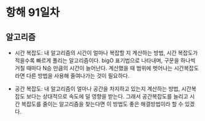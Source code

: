 # 항해 91일차

## 알고리즘

- 시간 복잡도: 내 알고리즘의 시간이 얼마나 복잡할 지 계산하는 방법, 시간 복잡도가 적을수록 빠르게 풀리는 알고리즘이다. bigO 표기법으로 나타내며, 구문을 하나씩 거칠 때마다 N승 만큼의 시간이 늘어난다. 계산했을 때 범위에 벗어나는 시간복잡도라면 다른 방법을 사용해 줄여나가는 것이 필요하다.

- 공간 복잡도: 내 알고리즘이 얼마나 공간을 차지하고 있는지 계산하는 방법, 시간복잡도 보다는 상대적으로 속도에 덜 영향을 받는다. 그래서 공간복잡도를 늘리고 시간 복잡도를 줄이는 알고리즘을 찾는다면 이 방법도 좋은 해결방법이라 할 수 있겠다.
